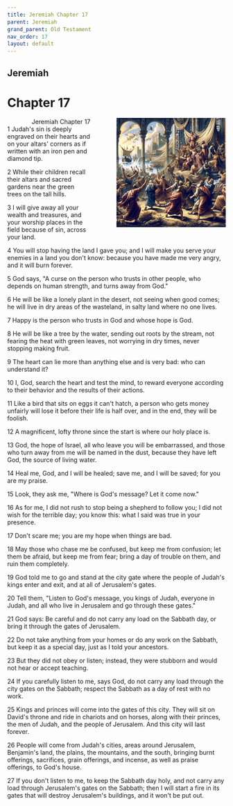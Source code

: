 ```yaml
---
title: Jeremiah Chapter 17
parent: Jeremiah
grand_parent: Old Testament
nav_order: 17
layout: default
---
```


## Jeremiah

# Chapter 17

<div style="clear: both; text-align: right;">
    <div style="max-width: 50%; height: auto; float: right; margin: 0 0 10px 10px; padding-left: 10%;">
        <img src="/assets/Image/Jeremiah/500/17.jpg" alt="Jeremiah Chapter 17" class="chapter-image">
    </div>
    <figcaption style="font-size: 14px; text-align: right;">Jeremiah Chapter 17</figcaption>
</div>
1 Judah's sin is deeply engraved on their hearts and on your altars' corners as if written with an iron pen and diamond tip.

2 While their children recall their altars and sacred gardens near the green trees on the tall hills.

3 I will give away all your wealth and treasures, and your worship places in the field because of sin, across your land.

4 You will stop having the land I gave you; and I will make you serve your enemies in a land you don't know: because you have made me very angry, and it will burn forever.

5 God says, "A curse on the person who trusts in other people, who depends on human strength, and turns away from God."

6 He will be like a lonely plant in the desert, not seeing when good comes; he will live in dry areas of the wasteland, in salty land where no one lives.

7 Happy is the person who trusts in God and whose hope is God.

8 He will be like a tree by the water, sending out roots by the stream, not fearing the heat with green leaves, not worrying in dry times, never stopping making fruit.

9 The heart can lie more than anything else and is very bad: who can understand it?

10 I, God, search the heart and test the mind, to reward everyone according to their behavior and the results of their actions.

11 Like a bird that sits on eggs it can't hatch, a person who gets money unfairly will lose it before their life is half over, and in the end, they will be foolish.

12 A magnificent, lofty throne since the start is where our holy place is.

13 God, the hope of Israel, all who leave you will be embarrassed, and those who turn away from me will be named in the dust, because they have left God, the source of living water.

14 Heal me, God, and I will be healed; save me, and I will be saved; for you are my praise.

15 Look, they ask me, "Where is God's message? Let it come now."

16 As for me, I did not rush to stop being a shepherd to follow you; I did not wish for the terrible day; you know this: what I said was true in your presence.

17 Don't scare me; you are my hope when things are bad.

18 May those who chase me be confused, but keep me from confusion; let them be afraid, but keep me from fear; bring a day of trouble on them, and ruin them completely.

19 God told me to go and stand at the city gate where the people of Judah's kings enter and exit, and at all of Jerusalem's gates.

20 Tell them, "Listen to God's message, you kings of Judah, everyone in Judah, and all who live in Jerusalem and go through these gates."

21 God says: Be careful and do not carry any load on the Sabbath day, or bring it through the gates of Jerusalem.

22 Do not take anything from your homes or do any work on the Sabbath, but keep it as a special day, just as I told your ancestors.

23 But they did not obey or listen; instead, they were stubborn and would not hear or accept teaching.

24 If you carefully listen to me, says God, do not carry any load through the city gates on the Sabbath; respect the Sabbath as a day of rest with no work.

25 Kings and princes will come into the gates of this city. They will sit on David's throne and ride in chariots and on horses, along with their princes, the men of Judah, and the people of Jerusalem. And this city will last forever.

26 People will come from Judah's cities, areas around Jerusalem, Benjamin's land, the plains, the mountains, and the south, bringing burnt offerings, sacrifices, grain offerings, and incense, as well as praise offerings, to God's house.

27 If you don't listen to me, to keep the Sabbath day holy, and not carry any load through Jerusalem's gates on the Sabbath; then I will start a fire in its gates that will destroy Jerusalem's buildings, and it won't be put out.


